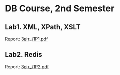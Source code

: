 # DB Course, 2nd Semester

## Lab1. XML, XPath, XSLT

Report: [Звіт_ЛР1.pdf](reports/Лаб1_БД2_КП81_Янковський_Дмитро.pdf)

## Lab2. Redis

Report: [Звіт_ЛР2.pdf](reports/Лаб2_БД2_КП81_Янковський_Дмитро.pdf)
